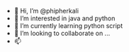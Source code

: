 - 👋 Hi, I’m @phipherkali
- 👀 I’m interested in java and python
- 🌱 I’m currently learning python script
- 💞️ I’m looking to collaborate on ...
- 📫 

<!---
phipherkali/phipherkali is a ✨ special ✨ repository because its `README.md` (this file) appears on your GitHub profile.
You can click the Preview link to take a look at your changes.
--->
